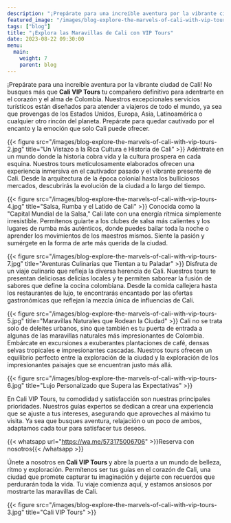 ```yaml
---
description: "¡Prepárate para una increíble aventura por la vibrante ciudad de Cali! No busques más que Cali VIP Tours, tu compañero definitivo para adentrarte en el corazón y el alma de Colombia."
featured_image: "/images/blog-explore-the-marvels-of-cali-with-vip-tours-1.jpg"
tags: ["blog"]
title: "¡Explora las Maravillas de Cali con VIP Tours"
date: 2023-08-22 09:30:00
menu:
  main:
    weight: 7
    parent: blog
---
```


¡Prepárate para una increíble aventura por la vibrante ciudad de Cali! No busques más que **Cali VIP Tours** tu compañero definitivo para adentrarte en el corazón y el alma de Colombia. Nuestros excepcionales servicios turísticos están diseñados para atender a viajeros de todo el mundo, ya sea que provengas de los Estados Unidos, Europa, Asia, Latinoamérica o cualquier otro rincón del planeta. Prepárate para quedar cautivado por el encanto y la emoción que solo Cali puede ofrecer.

{{< figure src="/images/blog-explore-the-marvels-of-cali-with-vip-tours-2.jpg" title="Un Vistazo a la Rica Cultura e Historia de Cali" >}}
Adéntrate en un mundo donde la historia cobra vida y la cultura prospera en cada esquina. Nuestros tours meticulosamente elaborados ofrecen una experiencia inmersiva en el cautivador pasado y el vibrante presente de Cali. Desde la arquitectura de la época colonial hasta los bulliciosos mercados, descubrirás la evolución de la ciudad a lo largo del tiempo.

{{< figure src="/images/blog-explore-the-marvels-of-cali-with-vip-tours-4.jpg" title="Salsa, Rumba y el Latido de Cali" >}}
Conocida como la "Capital Mundial de la Salsa," Cali late con una energía rítmica simplemente irresistible. Permítenos guiarte a los clubes de salsa más calientes y los lugares de rumba más auténticos, donde puedes bailar toda la noche o aprender los movimientos de los maestros mismos. Siente la pasión y sumérgete en la forma de arte más querida de la ciudad.

{{< figure src="/images/blog-explore-the-marvels-of-cali-with-vip-tours-7.jpg" title="Aventuras Culinarias que Tientan a tu Paladar" >}}
Disfruta de un viaje culinario que refleja la diversa herencia de Cali. Nuestros tours te presentan deliciosas delicias locales y te permiten saborear la fusión de sabores que define la cocina colombiana. Desde la comida callejera hasta los restaurantes de lujo, te encontrarás encantado por las ofertas gastronómicas que reflejan la mezcla única de influencias de Cali.

{{< figure src="/images/blog-explore-the-marvels-of-cali-with-vip-tours-5.jpg" title="Maravillas Naturales que Rodean la Ciudad" >}}
Cali no se trata solo de deleites urbanos, sino que también es tu puerta de entrada a algunas de las maravillas naturales más impresionantes de Colombia. Embárcate en excursiones a exuberantes plantaciones de café, densas selvas tropicales e impresionantes cascadas. Nuestros tours ofrecen un equilibrio perfecto entre la exploración de la ciudad y la exploración de los impresionantes paisajes que se encuentran justo más allá.

{{< figure src="/images/blog-explore-the-marvels-of-cali-with-vip-tours-6.jpg" title="Lujo Personalizado que Supera las Expectativas" >}}

En Cali VIP Tours, tu comodidad y satisfacción son nuestras principales prioridades. Nuestros guías expertos se dedican a crear una experiencia que se ajuste a tus intereses, asegurando que aproveches al máximo tu visita. Ya sea que busques aventura, relajación o un poco de ambos, adaptamos cada tour para satisfacer tus deseos.

{{< whatsapp url="https://wa.me/573175006706" >}}Reserva con nosotros{{< /whatsapp >}}

Únete a nosotros en **Cali VIP Tours** y abre la puerta a un mundo de belleza, ritmo y exploración. Permítenos ser tus guías en el corazón de Cali, una ciudad que promete capturar tu imaginación y dejarte con recuerdos que perdurarán toda la vida. Tu viaje comienza aquí, y estamos ansiosos por mostrarte las maravillas de Cali.

{{< figure src="/images/blog-explore-the-marvels-of-cali-with-vip-tours-3.jpg" title="Cali VIP Tours" >}}

